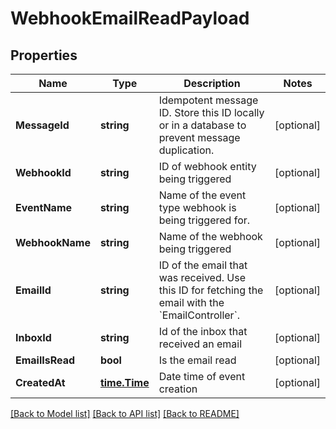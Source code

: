 # WebhookEmailReadPayload

## Properties

Name | Type | Description | Notes
------------ | ------------- | ------------- | -------------
**MessageId** | **string** | Idempotent message ID. Store this ID locally or in a database to prevent message duplication. | [optional] 
**WebhookId** | **string** | ID of webhook entity being triggered | [optional] 
**EventName** | **string** | Name of the event type webhook is being triggered for. | [optional] 
**WebhookName** | **string** | Name of the webhook being triggered | [optional] 
**EmailId** | **string** | ID of the email that was received. Use this ID for fetching the email with the &#x60;EmailController&#x60;. | [optional] 
**InboxId** | **string** | Id of the inbox that received an email | [optional] 
**EmailIsRead** | **bool** | Is the email read | [optional] 
**CreatedAt** | [**time.Time**](time.Time) | Date time of event creation | [optional] 

[[Back to Model list]](../README#documentation-for-models) [[Back to API list]](../README#documentation-for-api-endpoints) [[Back to README]](../README)


